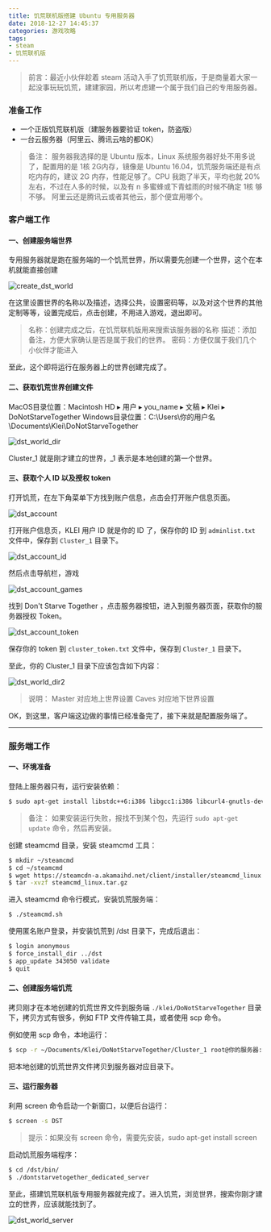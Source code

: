 ```yaml
---
title: 饥荒联机版搭建 Ubuntu 专用服务器
date: 2018-12-27 14:45:37
categories: 游戏攻略
tags:
- steam
- 饥荒联机版
---
```

> 前言：最近小伙伴趁着 steam 活动入手了饥荒联机版，于是商量着大家一起没事玩玩饥荒，建建家园，所以考虑建一个属于我们自己的专用服务器。

### 准备工作

- 一个正版饥荒联机版（建服务器要验证 token，防盗版）
- 一台云服务器（阿里云、腾讯云啥的都OK）

> 备注：
> 服务器我选择的是 Ubuntu 版本，Linux 系统服务器好处不用多说了，配置用的是 1核 2G内存，镜像是 Ubuntu 16.04，饥荒服务端还是有点吃内存的，建议 2G 内存，性能足够了。CPU 我跑了半天，平均也就 20% 左右，不过在人多的时候，以及有 n 多蜜蜂或下青蛙雨的时候不确定 1核 够不够。
> 阿里云还是腾讯云或者其他云，那个便宜用哪个。

### 客户端工作

#### 一、创建服务端世界

专用服务器就是跑在服务端的一个饥荒世界，所以需要先创建一个世界，这个在本机就能直接创建

![create_dst_world](/images/steam/create_dst_world.png)

在这里设置世界的名称以及描述，选择公共，设置密码等，以及对这个世界的其他定制等等，设置完成后，点击创建，不用进入游戏，退出即可。

> 名称：创建完成之后，在饥荒联机版用来搜索该服务器的名称
> 描述：添加备注，方便大家确认是否是属于我们的世界。
> 密码：方便仅属于我们几个小伙伴才能进入

至此，这个即将运行在服务器上的世界创建完成了。

#### 二、获取饥荒世界创建文件

MacOS目录位置：‎⁨Macintosh HD⁩ ▸ ⁨用户⁩ ▸ you_name ▸ ⁨文稿⁩ ▸ ⁨Klei⁩ ▸ DoNotStarveTogether
Windows目录位置：C:\Users\你的用户名\Documents\Klei\DoNotStarveTogether

![dst_world_dir](/images/steam/dst_world_dir.png)

Cluster_1 就是刚才建立的世界，_1 表示是本地创建的第一个世界。

#### 三、获取个人 ID 以及授权 token

打开饥荒，在左下角菜单下方找到账户信息，点击会打开账户信息页面。

![dst_account](/images/steam/dst_account.png)

打开账户信息页，KLEI 用户 ID 就是你的 ID 了，保存你的 ID 到 `adminlist.txt` 文件中，保存到 `Cluster_1` 目录下。

![dst_account_id](/images/steam/dst_account_id.png)

然后点击导航栏，游戏

![dst_account_games](/images/steam/dst_account_games.png)

找到 Don't Starve Together ，点击服务器按钮，进入到服务器页面，获取你的服务器授权 Token。

![dst_account_token](/images/steam/dst_account_token.png)

保存你的 token 到 `cluster_token.txt` 文件中，保存到 `Cluster_1` 目录下。

至此，你的 Cluster_1 目录下应该包含如下内容：

![dst_world_dir2](/images/steam/dst_world_dir2.png)

> 说明：
> Master 对应地上世界设置
> Caves 对应地下世界设置

OK，到这里，客户端这边做的事情已经准备完了，接下来就是配置服务端了。

- - -

### 服务端工作

#### 一、环境准备

登陆上服务器只有，运行安装依赖：

```bash
$ sudo apt-get install libstdc++6:i386 libgcc1:i386 libcurl4-gnutls-dev:i386 lib32gcc1
```

> 备注： 如果安装运行失败，报找不到某个包，先运行 `sudo apt-get update` 命令，然后再安装。

创建 steamcmd 目录，安装 steamcmd 工具：

```bash
$ mkdir ~/steamcmd
$ cd ~/steamcmd
$ wget https://steamcdn-a.akamaihd.net/client/installer/steamcmd_linux.tar.gz
$ tar -xvzf steamcmd_linux.tar.gz
```

进入 steamcmd 命令行模式，安装饥荒服务端：

```bash
$ ./steamcmd.sh
```

使用匿名账户登录，并安装饥荒到 /dst 目录下，完成后退出：

```bash
$ login anonymous
$ force_install_dir ../dst
$ app_update 343050 validate
$ quit
```

#### 二、创建服务端饥荒

拷贝刚才在本地创建的饥荒世界文件到服务端 `./klei/DoNotStarveTogether` 目录下，拷贝方式有很多，例如 FTP 文件传输工具，或者使用 scp 命令。

例如使用 scp 命令，本地运行：

```bash
$ scp -r ~/Documents/⁨Klei⁩/⁨DoNotStarveTogether⁩/Cluster_1 root@你的服务器:.⁨Klei⁩/⁨DoNotStarveTogether⁩/
```

把本地创建的饥荒世界文件拷贝到服务器对应目录下。

#### 三、运行服务器

利用 screen 命令启动一个新窗口，以便后台运行：

```bash
$ screen -s DST
```

> 提示：如果没有 screen 命令，需要先安装，sudo apt-get install screen

启动饥荒服务端程序：

```bash
$ cd /dst/bin/
$ ./dontstarvetogether_dedicated_server
```

至此，搭建饥荒联机版专用服务器就完成了。进入饥荒，浏览世界，搜索你刚才建立的世界，应该就能找到了。

![dst_world_server](/images/steam/dst_world_server.jpeg)
